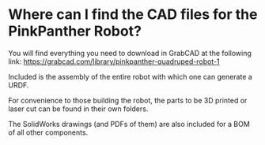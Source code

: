 # Where can I find the CAD files for the PinkPanther Robot?
You will find everything you need to download in GrabCAD at the following link: https://grabcad.com/library/pinkpanther-quadruped-robot-1

Included is the assembly of the entire robot with which one can generate a URDF.

For convenience to those building the robot, the parts to be 3D printed or laser cut can be found in their own folders.

The SolidWorks drawings (and PDFs of them) are also included for a BOM of all other components.
